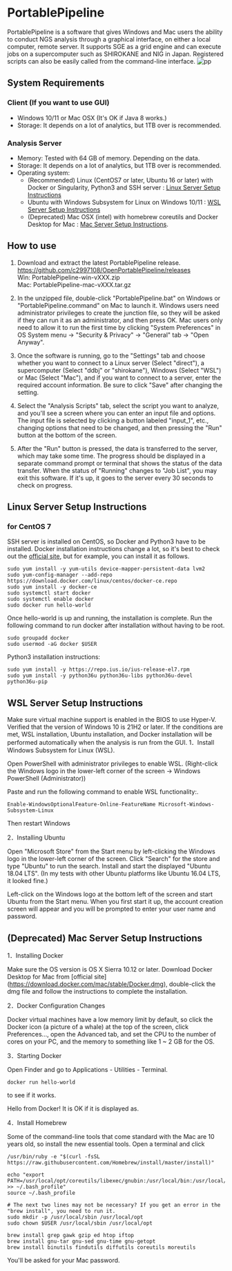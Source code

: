 # PortablePipeline

PortablePipeline is a software that gives Windows and Mac users the ability to conduct NGS analysis through a graphical interface, on either a local computer, remote server. It supports SGE as a grid engine and can execute jobs on a supercomputer such as SHIROKANE and NIG in Japan. Registered scripts can also be easily called from the command-line interface.
![pp](https://user-images.githubusercontent.com/5350508/69688721-35e88f00-110a-11ea-8260-520f7554935f.png)

## System Requirements
### Client (If you want to use GUI)
- Windows 10/11 or Mac OSX (It's OK if Java 8 works.)
- Storage: It depends on a lot of analytics, but 1TB over is recommended.

### Analysis Server
- Memory: Tested with 64 GB of memory. Depending on the data.
- Storage: It depends on a lot of analytics, but 1TB over is recommended.
- Operating system:
   - (Recommended) Linux (CentOS7 or later, Ubuntu 16 or later) with Docker or Singularity, Python3 and SSH server : [Linux Server Setup Instructions](#linux-server-setup-instructions)
   - Ubuntu with Windows Subsystem for Linux on Windows 10/11 : [WSL Server Setup Instructions](#WSL-Server-Setup-Instructions)
   - (Deprecated) Mac OSX (intel) with homebrew coreutils and Docker Desktop for Mac : [Mac Server Setup Instructions](#Mac-Server-Setup-Instructions).

## How to use
1. Download and extract the latest PortablePipeline release.  
https://github.com/c2997108/OpenPortablePipeline/releases  
Win: PortablePipeline-win-vXXX.zip  
Mac: PortablePipeline-mac-vXXX.tar.gz  

2. In the unzipped file, double-click "PortablePipeline.bat" on Windows or "PortablePipeline.command" on Mac to launch it.
Windows users need administrator privileges to create the junction file, so they will be asked if they can run it as an administrator, and then press OK. Mac users only need to allow it to run the first time by clicking "System Preferences" in OS System menu → "Security & Privacy" → "General" tab → "Open Anyway".

3. Once the software is running, go to the "Settings" tab and choose whether you want to connect to a Linux server (Select "direct"), a supercomputer (Select "ddbj" or "shirokane"), Windows (Select "WSL") or Mac (Select "Mac"), and if you want to connect to a server, enter the required account information. Be sure to click "Save" after changing the setting.

4. Select the "Analysis Scripts" tab, select the script you want to analyze, and you'll see a screen where you can enter an input file and options. The input file is selected by clicking a button labeled "input_1", etc., changing options that need to be changed, and then pressing the "Run" button at the bottom of the screen.

5. After the "Run" button is pressed, the data is transferred to the server, which may take some time. The progress should be displayed in a separate command prompt or terminal that shows the status of the data transfer. When the status of "Running" changes to "Job List", you may exit this software. If it's up, it goes to the server every 30 seconds to check on progress.

## Linux Server Setup Instructions
### for CentOS 7
SSH server is installed on CentOS, so Docker and Python3 have to be installed. Docker installation instructions change a lot, so it's best to check out the [official site](https://docs.docker.com/install/linux/docker-ce/centos/), but for example, you can install it as follows.
```
sudo yum install -y yum-utils device-mapper-persistent-data lvm2
sudo yum-config-manager --add-repo https://download.docker.com/linux/centos/docker-ce.repo
sudo yum install -y docker-ce
sudo systemctl start docker
sudo systemctl enable docker
sudo docker run hello-world
```
Once hello-world is up and running, the installation is complete.
Run the following command to run docker after installation without having to be root.
```
sudo groupadd docker
sudo usermod -aG docker $USER
```

Python3 installation instructions:
```
sudo yum install -y https://repo.ius.io/ius-release-el7.rpm
sudo yum install -y python36u python36u-libs python36u-devel python36u-pip
```


## WSL Server Setup Instructions
Make sure virtual machine support is enabled in the BIOS to use Hyper-V. Verified that the version of Windows 10 is 21H2 or later. If the conditions are met, WSL installation, Ubuntu installation, and Docker installation will be performed automatically when the analysis is run from the GUI.
1．Install Windows Subsystem for Linux (WSL).

Open PowerShell with administrator privileges to enable WSL. (Right-click the Windows logo in the lower-left corner of the screen → Windows PowerShell (Administrator))

Paste and run the following command to enable WSL functionality:.
````
Enable-WindowsOptionalFeature-Online-FeatureName Microsoft-Windows-Subsystem-Linux
````
Then restart Windows

2．Installing Ubuntu

Open "Microsoft Store" from the Start menu by left-clicking the Windows logo in the lower-left corner of the screen. Click "Search" for the store and type "Ubuntu" to run the search. Install and start the displayed "Ubuntu 18.04 LTS". (In my tests with other Ubuntu platforms like Ubuntu 16.04 LTS, it looked fine.)

Left-click on the Windows logo at the bottom left of the screen and start Ubuntu from the Start menu. When you first start it up, the account creation screen will appear and you will be prompted to enter your user name and password.

## (Deprecated) Mac Server Setup Instructions
1．Installing Docker

Make sure the OS version is OS X Sierra 10.12 or later. Download Docker Desktop for Mac from [official site] (https://download.docker.com/mac/stable/Docker.dmg), double-click the dmg file and follow the instructions to complete the installation.

2．Docker Configuration Changes

Docker virtual machines have a low memory limit by default, so click the Docker icon (a picture of a whale) at the top of the screen, click Preferences..., open the Advanced tab, and set the CPU to the number of cores on your PC, and the memory to something like 1 ~ 2 GB for the OS.

3．Starting Docker

Open Finder and go to Applications - Utilities - Terminal.
````
docker run hello-world
````
to see if it works.

Hello from Docker! It is OK if it is displayed as.

4．Install Homebrew

Some of the command-line tools that come standard with the Mac are 10 years old, so install the new essential tools. Open a terminal and click
````
/usr/bin/ruby -e "$(curl -fsSL https://raw.githubusercontent.com/Homebrew/install/master/install)"

echo "export PATH=/usr/local/opt/coreutils/libexec/gnubin:/usr/local/bin:/usr/local/sbin:${PATH} >> ~/.bash_profile"
source ~/.bash_profile

# The next two lines may not be necessary? If you get an error in the "brew install", you need to run it.
sudo mkdir -p /usr/local/sbin /usr/local/opt
sudo chown $USER /usr/local/sbin /usr/local/opt

brew install grep gawk gzip ed htop iftop
brew install gnu-tar gnu-sed gnu-time gnu-getopt
brew install binutils findutils diffutils coreutils moreutils
````
You'll be asked for your Mac password.
